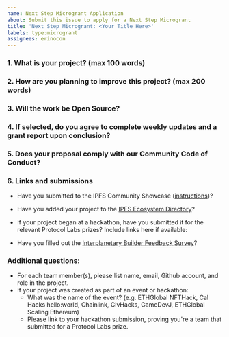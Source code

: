 ```yaml
---
name: Next Step Microgrant Application 
about: Submit this issue to apply for a Next Step Microgrant
title: 'Next Step Microgrant: <Your Title Here>'
labels: type:microgrant
assignees: erinocon
---
```


### 1. What is your project? (max 100 words)
<!-- Description of your project built with IPFS or closely related technologies (libp2p, ipld, OrbitDB, Textile, etc.) -->

<!-- Link to Github repo -->
  
<!-- Link to demo or website, if applicable -->

### 2. How are you planning to improve this project? (max 200 words)
<!-- Clear and concise description of the planned next step(s) or improvements for which you are seeking grant support -->
 
### 3. Will the work be Open Source?
<!-- MIT license for code or [CC-BY-SA 3.0](https://ipfs.io/ipfs/QmVreNvKsQmQZ83T86cWSjPu2vR3yZHGPm5jnxFuunEB9u) license for content. -->

### 4. If selected, do you agree to complete weekly updates and a grant report upon conclusion?
<!-- Include progress or results of your microgrant-funded work, any IPFS technical or usage guidance requests, and a description of your experience building on IPFS, including any challenges or shortcomings encountered. -->
  
### 5. Does your proposal comply with our Community Code of Conduct?
<!-- Please read the [IPFS Code of Conduct](https://github.com/ipfs/community/blob/master/code-of-conduct.md) and make sure your project is in compliance -->

### 6. Links and submissions
<!-- Complete each step, and include the link of the published submission (or "Yes" if there is no URL) -->
  
* Have you submitted to the IPFS Community Showcase ([instructions](https://github.com/ipfs/community/blob/master/README.md#showcase-your-project))?
  <!-- Once your PR is merged, include the link here -->

* Have you added your project to the [IPFS Ecosystem Directory](https://airtable.com/shrjwvk9pAeAk0Ci7)? <!-- Submit the form, then change this text to "Yes" -->
  
* If your project began at a hackathon, have you submitted it for the relevant Protocol Labs prizes? Include links here if available:
  
* Have you filled out the [Interplanetary Builder Feedback Survey](https://airtable.com/shrDZMizx03jOa4mQ)? 
  
### Additional questions:
* For each team member(s), please list name, email, Github account, and role in the project.
* If your project was created as part of an event or hackathon:
  * What was the name of the event? (e.g. ETHGlobal NFTHack, Cal Hacks hello:world, Chainlink, CivHacks, GameDevJ, ETHGlobal Scaling Ethereum)
  * Please link to your hackathon submission, proving you're a team that submitted for a Protocol Labs prize.
